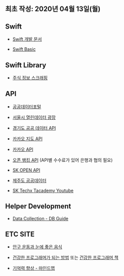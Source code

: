
## 최초 작성: 2020년 04월 13일(월)

## Swift

- [Swift 개발 문서](https://seoh.github.io/Swift-Korean/)

- [Swift Basic](https://medium.com/@twih1203/swift-%EC%95%8C%EA%B3%A0%EB%A6%AC%EC%A6%98%EC%97%90-%ED%95%84%EC%9A%94%ED%95%9C-swift-basic-%EC%B4%9D%EC%A0%95%EB%A6%AC-d86453bbeaa5)




## Swift Library

- [주식 정보 스크래핑](https://github.com/sharebook-kr/pykrx)





## API

- [공공데이터포털](https://www.data.go.kr/)

- [서울시 열린데이터 광장](https://developers.naver.com/main/)

- [경기도 공공 데이터 API](https://data.gg.go.kr/portal/mainPage.do)

- [카카오 지도 API](https://apis.map.kakao.com/)

- [카카오 API](https://developers.kakao.com/)

- [오픈 뱅킹 API](https://www.open-platform.or.kr/main) (API별 수수료가 있어 은행과 협의 필요)

- [SK OPEN API](https://openapi.sk.com/)

- [제주도 공공데이터](https://www.jeju.go.kr/open/data/open.htm)

- [SK Techx Tacademy Youtube](https://www.youtube.com/channel/UCtV98yyffjUORQRGTuLHomw/playlists)



## Helper Development

- [Data Collection - DB Guide](http://www.dbguide.net/db.db?cmd=view&boardUid=186812&boardConfigUid=9&categoryUid=1457&boardIdx=152&boardStep=1)




## ETC SITE

- [안구 운동과 눈에 좋은 음식](https://post.naver.com/viewer/postView.nhn?memberNo=132738&volumeNo=2891847&vType=VERTICAL)

- [건강한 프로그래머가 되는 방법](https://m.blog.naver.com/PostView.nhn?blogId=atelierjpro&logNo=221052663169&proxyReferer=https%3A%2F%2Fwww.google.com%2F) 또는 [건강한 프로그래머 책](yes24.com/Product/Goods/13222084)

- [기억력 향상 - 마인드맵](https://social.lge.co.kr/people/mindmap/)
